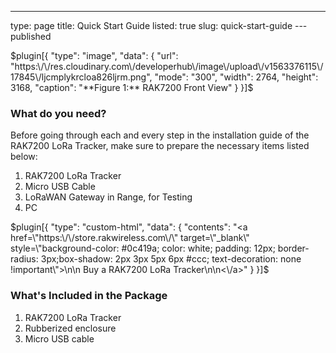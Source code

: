 ---
type: page
title: Quick Start Guide
listed: true
slug: quick-start-guide
---published

$plugin[{
    "type": "image",
    "data": {
        "url": "https:\/\/res.cloudinary.com\/developerhub\/image\/upload\/v1563376115\/17845\/ljcmplykrcloa826ljrm.png",
        "mode": "300",
        "width": 2764,
        "height": 3168,
        "caption": "**Figure 1:** RAK7200 Front View"
    }
}]$

### What do you need?

Before going through each and every step in the installation guide of the RAK7200 LoRa Tracker, make sure to prepare the necessary items listed below:

1. RAK7200 LoRa Tracker
2. Micro USB Cable
3. LoRaWAN Gateway in Range, for Testing
4. PC

$plugin[{
    "type": "custom-html",
    "data": {
        "contents": "<a href=\"https:\/\/store.rakwireless.com\/\" target=\"_blank\" style=\"background-color: #0c419a; color: white; padding: 12px; border-radius: 3px;box-shadow: 2px 3px 5px 6px #ccc; text-decoration: none !important\">\n\n    Buy a RAK7200 LoRa Tracker\n\n<\/a>"
    }
}]$

### What's Included in the Package

1. RAK7200 LoRa Tracker
2. Rubberized enclosure
3. Micro USB cable

